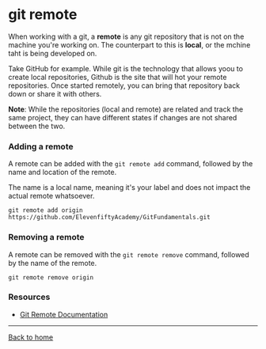 # git remote 

When working with a git, a **remote** is any git repository that is not on the machine you're working on. The counterpart to this is **local**, or the mchine taht is being developed on.

Take GitHub for example. While git is the technology that allows yoou to create local repositories, Github is the site that will hot your remote repositories. Once started remotely, you can bring that repository back down or share it with others.

**Note**: While the repositories (local and remote) are related and track the same project, they can have different states if changes are not shared between the two.

### Adding a remote

A remote can be added with the `git remote add` command, followed by the name and location of the remote.

The name is a local name, meaning it's your label and does not impact the actual remote whatsoever.

```
git remote add origin https://github.com/ElevenfiftyAcademy/GitFundamentals.git
```

### Removing a remote 

A remote can be removed with the `git remote remove` command, followed by the name of the remote.

```
git remote remove origin
```

### Resources

- [Git Remote Documentation](https://git-scm.com/docs/git-remote)

---

[Back to home](../README.md)